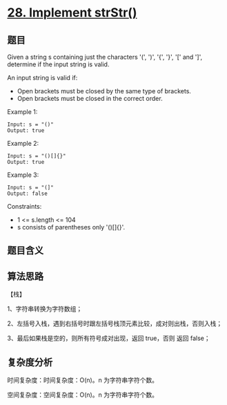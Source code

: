 # [28. Implement strStr()](https://leetcode.com/problems/implement-strstr/)

## 题目

Given a string s containing just the characters '(', ')', '{', '}', '[' and ']', determine if the input string is valid.

An input string is valid if:

- Open brackets must be closed by the same type of brackets.
- Open brackets must be closed in the correct order.

Example 1:
```
Input: s = "()"
Output: true
```

Example 2:
```
Input: s = "()[]{}"
Output: true
```

Example 3:
```
Input: s = "(]"
Output: false
```

Constraints:
- 1 <= s.length <= 104
- s consists of parentheses only '()[]{}'.

## 题目含义



## 算法思路

【栈】

1、字符串转换为字符数组；

2、左括号入栈，遇到右括号时跟左括号栈顶元素比较，成对则出栈，否则入栈；

3、最后如果栈是空的，则所有符号成对出现，返回 true，否则 返回 false；

## 复杂度分析

时间复杂度：时间复杂度：O(n)。n 为字符串字符个数。

空间复杂度：空间复杂度：O(n)。n 为字符串字符个数。
